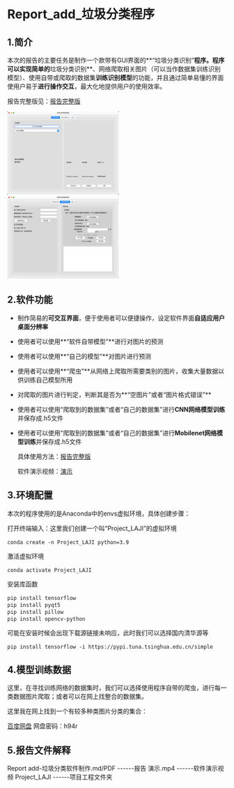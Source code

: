 # Report_add_垃圾分类程序

## 1.简介

本次的报告的主要任务是制作一个款带有GUI界面的**“垃圾分类识别”**程序。程序可以实现简单的**垃圾分类识别**、网络爬取相关图片（可以当作数据集训练识别模型）、使用自带或爬取的数据集**训练识别模型**的功能，并且通过简单易懂的界面使用户易于**进行操作交互**，最大化地提供用户的使用效率。

报告完整版见：[报告完整版](https://gitee.com/rockyy10/machinelearning_homework/blob/master/Report%20add-%20垃圾分类软件制作/Report_add-%20垃圾分类软件制作.pdf)

<img src="img/界面1.png" alt="image-20220106094018446" style="zoom:25%;" />

<img src="img/界面2.png" alt="image-20220106094018446" style="zoom:25%;" />



## 2.软件功能

* 制作简易的**可交互界面**，便于使用者可以便捷操作，设定软件界面**自适应用户桌面分辨率**

* 使用者可以使用**“软件自带模型”**进行对图片的预测

* 使用者可以使用**“自己的模型”**对图片进行预测

* 使用者可以使用**“爬虫”**从网络上爬取所需要类别的图片，收集大量数据以供训练自己模型所用

* 对爬取的图片进行判定，判断其是否为**“空图片”或者“图片格式错误”**

* 使用者可以使用“爬取到的数据集”或者“自己的数据集”进行**CNN网络模型训练**并保存成.h5文件

* 使用者可以使用“爬取到的数据集”或者“自己的数据集”进行**Mobilenet网络模型训练**并保存成.h5文件

  具体使用方法：[报告完整版](https://gitee.com/rockyy10/machinelearning_homework/blob/master/Report%20add-%20垃圾分类软件制作/Report_add-%20垃圾分类软件制作.pdf)

  软件演示视频：[演示](https://gitee.com/rockyy10/machinelearning_homework/blob/master/Report%20add-%20垃圾分类软件制作/演示.mp4)

  

## 3.环境配置

本次的程序使用的是Anaconda中的envs虚拟环境，具体创建步骤：

打开终端输入：这里我们创建一个叫“Project_LAJI”的虚拟环境

```
conda create -n Project_LAJI python=3.9
```

激活虚拟环境

```
conda activate Project_LAJI
```

安装库函数

```
pip install tensorflow
pip install pyqt5
pip install pillow
pip install opencv-python
```

可能在安装时候会出现下载源链接未响应，此时我们可以选择国内清华源等

```
pip install tensorflow -i https://pypi.tuna.tsinghua.edu.cn/simple
```



## 4.模型训练数据

这里，在寻找训练网络的数据集时，我们可以选择使用程序自带的爬虫，进行每一类数据图片爬取；或者可以在网上找整合的数据集。

这里我在网上找到一个有较多种类图片分类的集合：

[百度网盘](https://pan.baidu.com/s/15MQm53SDvaLv0ILgYEW2Pw)      网盘密码：h94r



## 5.报告文件解释

Report add-垃圾分类软件制作.md/PDF ------报告
演示.mp4 ------软件演示视频
Project_LAJI ------项目工程文件夹



